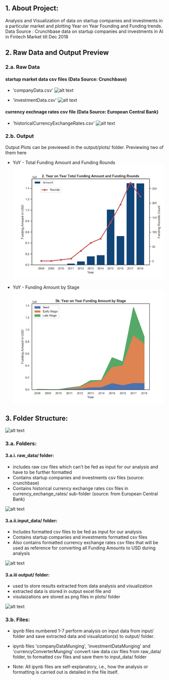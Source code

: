 ## 1. About Project:
Analysis and Visualization of data on startup companies and investments in a particular market and plotting Year on Year Founding and Funding trends.
Data Source : Crunchbase data on startup companies and investments in AI in Fintech Market till Dec 2018


## 2. Raw Data and Output Preview

### 2.a. Raw Data

#### startup market data csv files (Data Source: Crunchbase)

* 'companyData.csv'
![alt text](file:///c:/Users/pawankumargali/Desktop/rawCompData.png)

* 'investmentData.csv'
![alt text](file:///c:/Users/pawankumargali/Desktop/rawInvData.png)

#### currency exchnage rates csv file (Data Source: European Central Bank)

* 'historicalCurrencyExchangeRates.csv'
![alt text](file:///c:/Users/pawankumargali/Desktop/currencyConverterData.png)

### 2.b. Output

Output Plots can be previewed in the output/plots/ folder. Previewing two of them here

* YoY - Total Funding Amount and Funding Rounds
![alt text](https://raw.githubusercontent.com/pawankumargali/startupDataAnalysis/master/output/plots/2_YoY-Total_Funding_Rounds.png)

* YoY - Funding Amount by Stage
![alt text](https://raw.githubusercontent.com/pawankumargali/startupDataAnalysis/master/output/plots/5b_YoY-Funding_Amount_by_Stage.png)
    


## 3. Folder Structure:

![alt text](file:///c:/Users/pawankumargali/Desktop/fs1.png)

### 3.a. Folders:

#### 3.a.i. raw_data/  folder:
- includes raw csv files which can't be fed as input for our analysis and have to be further formatted
- Contains startup companies and investments csv files (source: crunchbase)
- Contains  historical currency exchange rates csv files in currency_exchange_rates/ sub-folder (source: from European Central Bank)

![alt text](file:///c:/Users/pawankumargali/Desktop/raw_dat.png)


#### 3.a.ii.input_data/ folder:
- Includes formatted csv files to be fed as input for our analysis
- Contains startup companies and investments formatted csv files
- Also contains formatted currency exchange rates csv files that will be used as reference for
converting all Funding Amounts to USD during analysis

![alt text](file:///c:/Users/pawankumargali/Desktop/inp_dat.png)


#### 3.a.iii output/ folder:
- used to store results extracted from data analysis and visualization
- extracted data is stored in output excel file and 
- visulaizations are stored as png files in plots/ folder

![alt text](file:///c:/Users/pawankumargali/Desktop/out_dat.png)


### 3.b. Files:

- ipynb files numbered 1-7 perform analysis on input data from input/ folder and 
save extracted data and visualization(s) to output/ folder. 

- ipynb files 'companyDataMunging', 'investmentDataMunging' and 'currencyConverterMunging'
convert raw data csv files from raw_data/ folder, to formatted csv files and save them to input_data/ folder

* Note: All ipynb files are self-explanatory, i.e., how the analysis or formatting is carried out is detailed in the file itself.

    